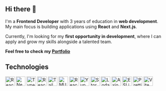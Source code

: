 
## Hi there 👋

I'm a <strong>Frontend Developer</strong> with 3 years of education in <strong>web development</strong>. My main focus is building applications using <strong>React</strong> and <strong>Next.js</strong>.

Currently, I'm looking for my <strong>first opportunity in development</strong>, where I can apply and grow my skills alongside a talented team.

<strong>Feel free to check my <a href="https://vcelakmarek.github.io/Portfolio/" target="_blank">Portfolio</a></strong>

##  Technologies

<img src="https://img.shields.io/badge/React-20232A?style=for-the-badge&logo=react&logoColor=61DAFB" alt="React" height="30"/> <img src="https://img.shields.io/badge/Next.js-000000?style=for-the-badge&logo=next.js&logoColor=white" alt="Next.js" height="30"/> <img src="https://img.shields.io/badge/TypeScript-3178C6?style=for-the-badge&logo=typescript&logoColor=white" alt="TypeScript" height="30"/> <img src="https://img.shields.io/badge/React_Query-FF4154?style=for-the-badge&logo=react-query&logoColor=white" alt="React Query" height="30"/> <img src="https://img.shields.io/badge/Tailwind_CSS-38B2AC?style=for-the-badge&logo=tailwind-css&logoColor=white" alt="Tailwind CSS" height="30"/> <img src="https://img.shields.io/badge/MUI-007FFF?style=for-the-badge&logo=mui&logoColor=white" alt="MUI" height="30"/> <img src="https://img.shields.io/badge/React_Final_Form-000000?style=for-the-badge&logo=react&logoColor=white" alt="React Final Form" height="30"/> <img src="https://img.shields.io/badge/Yup-22D3EE?style=for-the-badge&logo=yup&logoColor=black" alt="Yup" height="30"/> <img src="https://img.shields.io/badge/Storybook-FF4785?style=for-the-badge&logo=storybook&logoColor=white" alt="Storybook" height="30"/> <img src="https://img.shields.io/badge/Lodash-3492FF?style=for-the-badge&logo=lodash&logoColor=white" alt="Lodash" height="30"/> <img src="https://img.shields.io/badge/Axios-5A29E4?style=for-the-badge&logo=axios&logoColor=white" alt="Axios" height="30"/> <img src="https://img.shields.io/badge/ESLint-4B32C3?style=for-the-badge&logo=eslint&logoColor=white" alt="ESLint" height="30"/> <img src="https://img.shields.io/badge/Prettier-F7B93E?style=for-the-badge&logo=prettier&logoColor=white" alt="Prettier" height="30"/> <img src="https://img.shields.io/badge/Vite-646CFF?style=for-the-badge&logo=vite&logoColor=white" alt="Vite" height="30"/>
